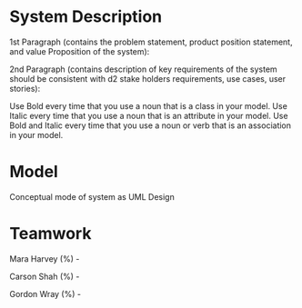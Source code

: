# System Description

1st Paragraph (contains the problem statement, product position statement, and value Proposition of the system):

2nd Paragraph (contains description of key requirements of the system should be consistent with d2 stake holders requirements, use cases, user stories):

Use Bold every time that you use a noun that is a class in your model. Use Italic every time that you use a noun that is an attribute in your model. Use Bold and Italic every time that you use a noun or verb that is an association in your model. 

# Model

Conceptual mode of system as UML Design

# Teamwork

Mara Harvey (%) -

Carson Shah (%) - 

Gordon Wray (%) -
